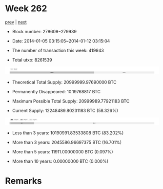 # Week 262

[prev](week0261.md) | [next](week0263.md)

- Block number: 278609~279939

- Date: 2014-01-05 03:15:05~2014-01-12 03:15:04

- The number of transaction this week: 419943

- Total utxo: 8261539

![](../images/mined_week0262.png)

- Theoretical Total Supply: 20999999.97690000 BTC

- Permanently Disappeared: 10.19768817 BTC

- Maximum Possible Total Supply: 20999989.77921183 BTC

- Current Supply: 12248489.80231183 BTC (58.326%)

![](../images/year_week0262.png)


- Less than 3 years: 10190991.83533808 BTC (83.202%)

- More than 3 years: 2045586.96697375 BTC (16.701%)

- More than 5 years: 11911.00000000 BTC (0.097%)

- More than 10 years: 0.00000000 BTC (0.000%)

# Remarks

